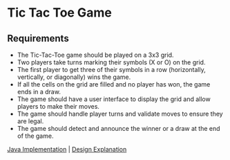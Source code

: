 # Tic Tac Toe Game

## Requirements

- The Tic-Tac-Toe game should be played on a 3x3 grid. 
- Two players take turns marking their symbols (X or O) on the grid. 
- The first player to get three of their symbols in a row (horizontally, vertically, or diagonally) wins the game. 
- If all the cells on the grid are filled and no player has won, the game ends in a draw. 
- The game should have a user interface to display the grid and allow players to make their moves. 
- The game should handle player turns and validate moves to ensure they are legal. 
- The game should detect and announce the winner or a draw at the end of the game.

[Java Implementation](./../code/src/tictactoe/game/TicTacToeGame.java) | [Design Explanation](./../code/src/tictactoe/tictactoe.md)
